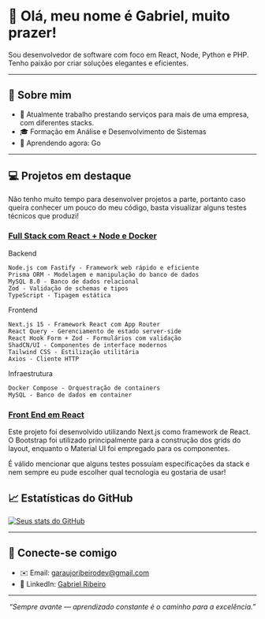 # 👋 Olá, meu nome é Gabriel, muito prazer!

Sou desenvolvedor de software com foco em React, Node, Python e PHP. Tenho paixão por criar soluções elegantes e eficientes.

---

## 🧠 Sobre mim

- 💼 Atualmente trabalho prestando serviços para mais de uma empresa, com diferentes stacks.
- 🎓 Formação em Análise e Desenvolvimento de Sistemas
- 🌱 Aprendendo agora: Go

---

## 💻 Projetos em destaque
Não tenho muito tempo para desenvolver projetos a parte, portanto caso queira conhecer um pouco do meu código, basta visualizar alguns testes técnicos que produzi!

### [Full Stack com React + Node e Docker]([link-para-repo2](https://github.com/garaujoribeiro/anka-tech-investement-management))
Backend

    Node.js com Fastify - Framework web rápido e eficiente
    Prisma ORM - Modelagem e manipulação do banco de dados
    MySQL 8.0 - Banco de dados relacional
    Zod - Validação de schemas e tipos
    TypeScript - Tipagem estática

Frontend

    Next.js 15 - Framework React com App Router
    React Query - Gerenciamento de estado server-side
    React Hook Form + Zod - Formulários com validação
    ShadCN/UI - Componentes de interface modernos
    Tailwind CSS - Estilização utilitária
    Axios - Cliente HTTP

Infraestrutura

    Docker Compose - Orquestração de containers
    MySQL - Banco de dados em container

### [Front End em React]([link-para-repo1](https://github.com/garaujoribeiro/advice-health-teste-tecnico))
Este projeto foi desenvolvido utilizando Next.js como framework de React. O Bootstrap foi utilizado principalmente para a construção dos grids do layout, enquanto o Material UI foi empregado para os componentes.

É válido mencionar que alguns testes possuíam especificações da stack e nem sempre eu pude escolher qual tecnologia eu gostaria de usar!

## 📈 Estatísticas do GitHub

<!-- github-readme-stats: mostrar estatísticas do GitHub, basta preencher -->
[![Seus stats do GitHub](https://github-readme-stats.vercel.app/api?username=garaujoribeiro&show_icons=true&theme=dracula)](https://github.com/garaujoribeiro)

---

## 🤝 Conecte-se comigo

- ✉️ Email: garaujoribeirodev@gmail.com 
- 💼 LinkedIn: [Gabriel Ribeiro](https://www.linkedin.com/in/garaujoribeiro/)   

---

<p align="center">
  <em>“Sempre avante — aprendizado constante é o caminho para a excelência.”</em>
</p>

